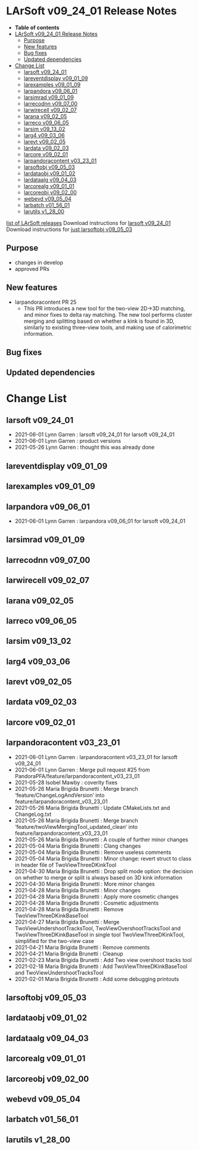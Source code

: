 LArSoft v09_24_01 Release Notes
======================================================================

-   **Table of contents**
-   [LArSoft v09_24_01 Release Notes](#LArSoft-v09_24_01-Release-Notes)
    -   [Purpose](#Purpose)
    -   [New features](#New-features)
    -   [Bug fixes](#Bug-fixes)
    -   [Updated dependencies](#Updated-dependencies)
-   [Change List](#Change-List)
    -   [larsoft v09_24_01](#larsoft-v09_24_01)
    -   [lareventdisplay v09_01_09](#lareventdisplay-v09_01_09)
    -   [larexamples v09_01_09](#larexamples-v09_01_09)
    -   [larpandora v09_06_01](#larpandora-v09_06_01)
    -   [larsimrad v09_01_09](#larsimrad-v09_01_09)
    -   [larrecodnn v09_07_00](#larrecodnn-v09_07_00)
    -   [larwirecell v09_02_07](#larwirecell-v09_02_07)
    -   [larana v09_02_05](#larana-v09_02_05)
    -   [larreco v09_06_05](#larreco-v09_06_05)
    -   [larsim v09_13_02](#larsim-v09_13_02)
    -   [larg4 v09_03_06](#larg4-v09_03_06)
    -   [larevt v09_02_05](#larevt-v09_02_05)
    -   [lardata v09_02_03](#lardata-v09_02_03)
    -   [larcore v09_02_01](#larcore-v09_02_01)
    -   [larpandoracontent v03_23_01](#larpandoracontent-v03_23_01)
    -   [larsoftobj v09_05_03](#larsoftobj-v09_05_03)
    -   [lardataobj v09_01_02](#lardataobj-v09_01_02)
    -   [lardataalg v09_04_03](#lardataalg-v09_04_03)
    -   [larcorealg v09_01_01](#larcorealg-v09_01_01)
    -   [larcoreobj v09_02_00](#larcoreobj-v09_02_00)
    -   [webevd v09_05_04](#webevd-v09_05_04)
    -   [larbatch v01_56_01](#larbatch-v01_56_01)
    -   [larutils v1_28_00](#larutils-v1_28_00)

[list of LArSoft releases](LArSoft_release_list)
Download instructions for [larsoft v09_24_01](http://scisoft.fnal.gov/scisoft/bundles/larsoft/v09_24_01/larsoft-v09_24_01.html)
Download instructions for [just larsoftobj v09_05_03](http://scisoft.fnal.gov/scisoft/bundles/larsoftobj/v09_05_03/larsoftobj-v09_05_03.html)

Purpose
--------------------

-   changes in develop
-   approved PRs

New features
------------------------------

-   larpandoracontent PR 25
    -   This PR introduces a new tool for the two-view 2D-\>3D matching, and minor fixes to delta ray matching. The new tool performs cluster merging and splitting based on whether a kink is found in 3D, similarly to existing three-view tools, and making use of calorimetric information.

Bug fixes
------------------------

Updated dependencies
----------------------------------------------

Change List
============================

larsoft v09_24_01
------------------------------------------

-   2021-06-01 Lynn Garren : larsoft v09_24_01 for larsoft v09_24_01
-   2021-06-01 Lynn Garren : product versions
-   2021-05-26 Lynn Garren : thought this was already done

lareventdisplay v09_01_09
----------------------------------------------------------

larexamples v09_01_09
--------------------------------------------------

larpandora v09_06_01
------------------------------------------------

-   2021-06-01 Lynn Garren : larpandora v09_06_01 for larsoft v09_24_01

larsimrad v09_01_09
----------------------------------------------

larrecodnn v09_07_00
------------------------------------------------

larwirecell v09_02_07
--------------------------------------------------

larana v09_02_05
----------------------------------------

larreco v09_06_05
------------------------------------------

larsim v09_13_02
----------------------------------------

larg4 v09_03_06
--------------------------------------

larevt v09_02_05
----------------------------------------

lardata v09_02_03
------------------------------------------

larcore v09_02_01
------------------------------------------

larpandoracontent v03_23_01
--------------------------------------------------------------

-   2021-06-01 Lynn Garren : larpandoracontent v03_23_01 for larsoft v09_24_01
-   2021-06-01 Lynn Garren : Merge pull request \#25 from PandoraPFA/feature/larpandoracontent_v03_23_01
-   2021-05-28 Isobel Mawby : coverity fixes
-   2021-05-26 Maria Brigida Brunetti : Merge branch ‘feature/ChangeLogAndVersion’ into feature/larpandoracontent_v03_23_01
-   2021-05-26 Maria Brigida Brunetti : Update CMakeLists.txt and ChangeLog.txt
-   2021-05-26 Maria Brigida Brunetti : Merge branch ‘feature/twoViewMergingTool_updated_clean’ into feature/larpandoracontent_v03_23_01
-   2021-05-26 Maria Brigida Brunetti : A couple of further minor changes
-   2021-05-04 Maria Brigida Brunetti : Clang changes
-   2021-05-04 Maria Brigida Brunetti : Remove useless comments
-   2021-05-04 Maria Brigida Brunetti : Minor change: revert struct to class in header file of TwoViewThreeDKinkTool
-   2021-04-30 Maria Brigida Brunetti : Drop split mode option: the decision on whether to merge or split is always based on 3D kink information
-   2021-04-30 Maria Brigida Brunetti : More minor changes
-   2021-04-28 Maria Brigida Brunetti : Minor changes
-   2021-04-28 Maria Brigida Brunetti : Apply more cosmetic changes
-   2021-04-28 Maria Brigida Brunetti : Cosmetic adjustments
-   2021-04-28 Maria Brigida Brunetti : Remove TwoViewThreeDKinkBaseTool
-   2021-04-27 Maria Brigida Brunetti : Merge TwoViewUndershootTracksTool, TwoViewOvershootTracksTool and TwoViewThreeDKinkBaseTool in single tool TwoViewThreeDKinkTool, simplified for the two-view case
-   2021-04-21 Maria Brigida Brunetti : Remove comments
-   2021-04-21 Maria Brigida Brunetti : Cleanup
-   2021-02-23 Maria Brigida Brunetti : Add Two view overshoot tracks tool
-   2021-02-18 Maria Brigida Brunetti : Add TwoViewThreeDKinkBaseTool and TwoViewUndershootTracksTool
-   2021-02-01 Maria Brigida Brunetti : Add some debugging printouts

larsoftobj v09_05_03
------------------------------------------------

lardataobj v09_01_02
------------------------------------------------

lardataalg v09_04_03
------------------------------------------------

larcorealg v09_01_01
------------------------------------------------

larcoreobj v09_02_00
------------------------------------------------

webevd v09_05_04
----------------------------------------

larbatch v01_56_01
--------------------------------------------

larutils v1_28_00
------------------------------------------
